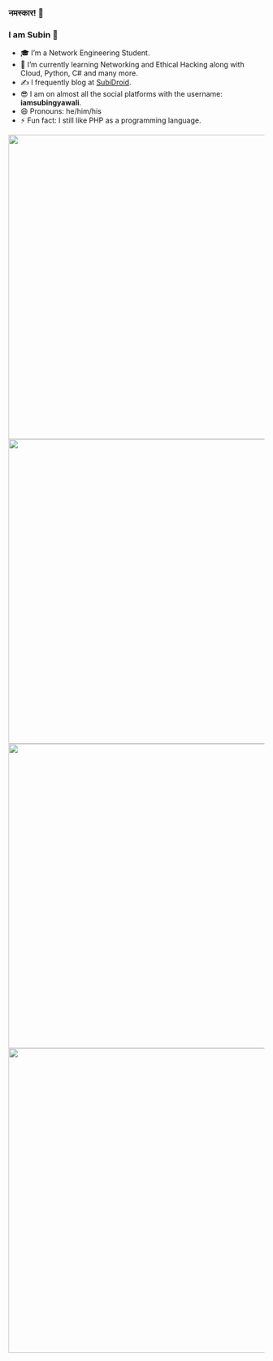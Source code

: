 ### नमस्कार! 🙏
### I am Subin 🧑

- 🎓 I’m a Network Engineering Student.
- 🌱 I’m currently learning Networking and Ethical Hacking along with Cloud, Python, C# and many more.
- ✍ I frequently blog at [SubiDroid](https://subidroid.com/).
- 😎 I am on almost all the social platforms with the username: **iamsubingyawali**.
- 😄 Pronouns: he/him/his
- ⚡ Fun fact: I still like PHP as a programming language.

<img align="left" width="600" src="https://github-readme-stats.vercel.app/api?username=iamsubingyawali&show_icons=true&count_private=true&theme=tokyonight" />

<img align="left" width="600" src="https://github-readme-streak-stats.herokuapp.com/?user=iamsubingyawali&theme=synthwave" />

<img align="left" width="600" src="https://github-readme-stats.vercel.app/api/top-langs/?username=iamsubingyawali&layout=compact&theme=dracula" />

<img align="left" width="600" src="https://profile-counter.glitch.me/{iamsubingyawali}/count.svg" />

